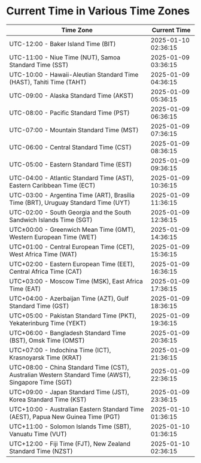 # Current Time in Various Time Zones

| Time Zone | Current Time |
|-----------|--------------|
| UTC-12:00 - Baker Island Time (BIT) | 2025-01-10 02:36:15 |
| UTC-11:00 - Niue Time (NUT), Samoa Standard Time (SST) | 2025-01-09 03:36:15 |
| UTC-10:00 - Hawaii-Aleutian Standard Time (HAST), Tahiti Time (TAHT) | 2025-01-09 04:36:15 |
| UTC-09:00 - Alaska Standard Time (AKST) | 2025-01-09 05:36:15 |
| UTC-08:00 - Pacific Standard Time (PST) | 2025-01-09 06:36:15 |
| UTC-07:00 - Mountain Standard Time (MST) | 2025-01-09 07:36:15 |
| UTC-06:00 - Central Standard Time (CST) | 2025-01-09 08:36:15 |
| UTC-05:00 - Eastern Standard Time (EST) | 2025-01-09 09:36:15 |
| UTC-04:00 - Atlantic Standard Time (AST), Eastern Caribbean Time (ECT) | 2025-01-09 10:36:15 |
| UTC-03:00 - Argentina Time (ART), Brasília Time (BRT), Uruguay Standard Time (UYT) | 2025-01-09 11:36:15 |
| UTC-02:00 - South Georgia and the South Sandwich Islands Time (SGT) | 2025-01-09 12:36:15 |
| UTC±00:00 - Greenwich Mean Time (GMT), Western European Time (WET) | 2025-01-09 14:36:15 |
| UTC+01:00 - Central European Time (CET), West Africa Time (WAT) | 2025-01-09 15:36:15 |
| UTC+02:00 - Eastern European Time (EET), Central Africa Time (CAT) | 2025-01-09 16:36:15 |
| UTC+03:00 - Moscow Time (MSK), East Africa Time (EAT) | 2025-01-09 17:36:15 |
| UTC+04:00 - Azerbaijan Time (AZT), Gulf Standard Time (GST) | 2025-01-09 18:36:15 |
| UTC+05:00 - Pakistan Standard Time (PKT), Yekaterinburg Time (YEKT) | 2025-01-09 19:36:15 |
| UTC+06:00 - Bangladesh Standard Time (BST), Omsk Time (OMST) | 2025-01-09 20:36:15 |
| UTC+07:00 - Indochina Time (ICT), Krasnoyarsk Time (KRAT) | 2025-01-09 21:36:15 |
| UTC+08:00 - China Standard Time (CST), Australian Western Standard Time (AWST), Singapore Time (SGT) | 2025-01-09 22:36:15 |
| UTC+09:00 - Japan Standard Time (JST), Korea Standard Time (KST) | 2025-01-09 23:36:15 |
| UTC+10:00 - Australian Eastern Standard Time (AEST), Papua New Guinea Time (PGT) | 2025-01-10 01:36:15 |
| UTC+11:00 - Solomon Islands Time (SBT), Vanuatu Time (VUT) | 2025-01-10 01:36:15 |
| UTC+12:00 - Fiji Time (FJT), New Zealand Standard Time (NZST) | 2025-01-10 02:36:15 |
